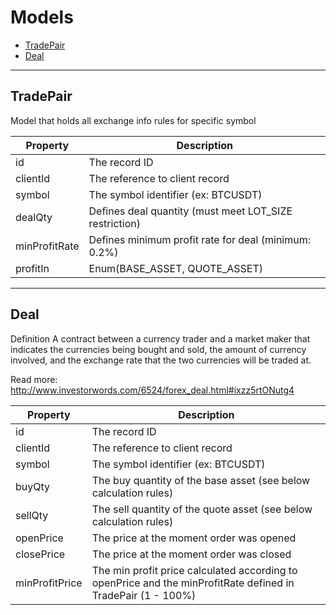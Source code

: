 # Models

- [TradePair](#tradepair)
- [Deal](#deal)

---

## TradePair

Model that holds all exchange info rules for specific symbol

Property      | Description
------------- | -----------------------------------------------------
id            | The record ID
clientId      | The reference to client record
symbol        | The symbol identifier (ex: BTCUSDT)
dealQty       | Defines deal quantity (must meet LOT_SIZE restriction)
minProfitRate | Defines minimum profit rate for deal (minimum: 0.2%)
profitIn      | Enum(BASE_ASSET, QUOTE_ASSET)

---

## Deal

Definition
A contract between a currency trader and a market maker that indicates the currencies being bought and sold, the amount of currency involved, and the exchange rate that the two currencies will be traded at.

Read more: http://www.investorwords.com/6524/forex_deal.html#ixzz5rtONutg4

Property       | Description
-------------- | -----------------------------------------------------
id             | The record ID
clientId       | The reference to client record
symbol         | The symbol identifier (ex: BTCUSDT)
buyQty         | The buy quantity of the base asset (see below calculation rules) 
sellQty        | The sell quantity of the quote asset (see below calculation rules) 
openPrice      | The price at the moment order was opened
closePrice     | The price at the moment order was closed
minProfitPrice | The min profit price calculated according to openPrice and the minProfitRate defined in TradePair (1 - 100%)